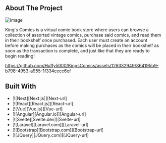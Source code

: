 ## About The Project
![image](https://github.com/Huffy5000/KingsComics/assets/126332949/d040302c-6751-41c4-a780-c39cac2dcea0)

King's Comics is a virtual comic book store where users can browse a collection of assorted vintage comics, purchase said comics, and read them in their bookshelf once purchased. Each user must create an account before making purchases as the comics will be placed in their bookshelf as soon as the transaction is complete, and just like that they are ready to begin reading! 


https://github.com/Huffy5000/KingsComics/assets/126332949/864195b9-b798-4953-a955-1f334cecc6ef

## Built With
* [![Next][Next.js]][Next-url]
* [![React][React.js]][React-url]
* [![Vue][Vue.js]][Vue-url]
* [![Angular][Angular.io]][Angular-url]
* [![Svelte][Svelte.dev]][Svelte-url]
* [![Laravel][Laravel.com]][Laravel-url]
* [![Bootstrap][Bootstrap.com]][Bootstrap-url]
* [![JQuery][JQuery.com]][JQuery-url]
